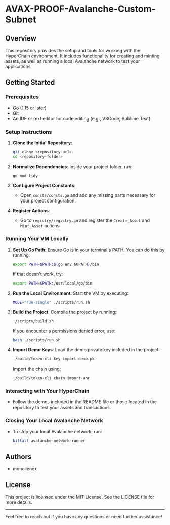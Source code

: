 # AVAX-PROOF-Avalanche-Custom-Subnet

## Overview

This repository provides the setup and tools for working with the HyperChain environment. It includes functionality for creating and minting assets, as well as running a local Avalanche network to test your applications.

## Getting Started

### Prerequisites

- Go (1.15 or later)
- Git
- An IDE or text editor for code editing (e.g., VSCode, Sublime Text)

### Setup Instructions

1. **Clone the Initial Repository**:
   ```bash
   git clone <repository-url>
   cd <repository-folder>
   ```

2. **Normalize Dependencies**:
   Inside your project folder, run:
   ```bash
   go mod tidy
   ```

3. **Configure Project Constants**:
   - Open `consts/consts.go` and add any missing parts necessary for your project configuration.

4. **Register Actions**:
   - Go to `registry/registry.go` and register the `Create_Asset` and `Mint_Asset` actions.

### Running Your VM Locally

1. **Set Up Go Path**:
   Ensure Go is in your terminal's PATH. You can do this by running:
   ```bash
   export PATH=$PATH:$(go env GOPATH)/bin
   ```
   If that doesn't work, try:
   ```bash
   export PATH=$PATH:/usr/local/go/bin
   ```

2. **Run the Local Environment**:
   Start the VM by executing:
   ```bash
   MODE="run-single" ./scripts/run.sh
   ```

3. **Build the Project**:
   Compile the project by running:
   ```bash
   ./scripts/build.sh
   ```
   If you encounter a permissions denied error, use:
   ```bash
   bash ./scripts/run.sh
   ```

4. **Import Demo Keys**:
   Load the demo private key included in the project:
   ```bash
   ./build/token-cli key import demo.pk
   ```
   Import the chain using:
   ```bash
   ./build/token-cli chain import-anr
   ```

### Interacting with Your HyperChain

- Follow the demos included in the README file or those located in the repository to test your assets and transactions.

### Closing Your Local Avalanche Network

- To stop your local Avalanche network, run:
  ```bash
  killall avalanche-network-runner
  ```

## Authors

- monolienex

## License

This project is licensed under the MIT License. See the LICENSE file for more details.

---

Feel free to reach out if you have any questions or need further assistance!
